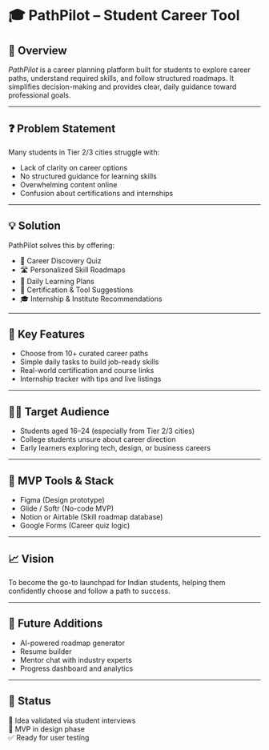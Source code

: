 # 🎓 PathPilot – Student Career Tool

## 📝 Overview
*PathPilot* is a career planning platform built for students to explore career paths, understand required skills, and follow structured roadmaps. It simplifies decision-making and provides clear, daily guidance toward professional goals.

---

## ❓ Problem Statement
Many students in Tier 2/3 cities struggle with:
- Lack of clarity on career options
- No structured guidance for learning skills
- Overwhelming content online
- Confusion about certifications and internships

---

## 💡 Solution
PathPilot solves this by offering:
- 🎯 Career Discovery Quiz
- 🛣 Personalized Skill Roadmaps
- 📅 Daily Learning Plans
- 🧰 Certification & Tool Suggestions
- 🎓 Internship & Institute Recommendations

---

## 🔧 Key Features
- Choose from 10+ curated career paths
- Simple daily tasks to build job-ready skills
- Real-world certification and course links
- Internship tracker with tips and live listings

---

## 🧑‍🎓 Target Audience
- Students aged 16–24 (especially from Tier 2/3 cities)
- College students unsure about career direction
- Early learners exploring tech, design, or business careers

---

## 🧪 MVP Tools & Stack
- Figma (Design prototype)
- Glide / Softr (No-code MVP)
- Notion or Airtable (Skill roadmap database)
- Google Forms (Career quiz logic)

---

## 📈 Vision
To become the go-to launchpad for Indian students, helping them confidently choose and follow a path to success.

---

## 🔮 Future Additions
- AI-powered roadmap generator
- Resume builder
- Mentor chat with industry experts
- Progress dashboard and analytics

---

## 📌 Status
🧪 Idea validated via student interviews  
🚧 MVP in design phase  
✅ Ready for user testing